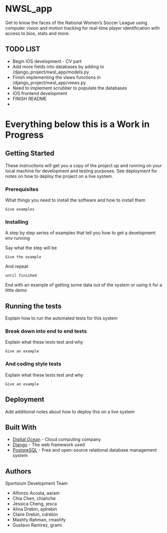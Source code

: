 # NWSL_app

Get to know the faces of the National Women’s Soccer League using computer vision and motion tracking for real-time player identification with access to bios, stats and more.


## TODO LIST 
* Begin IOS development - CV part
* Add more fields into databases by adding to /django_project/nwsl_app/models.py
* Finish implementing the views functions in /django_project/nwsl_app/views.py
* Need to implement scrubber to populate the databases
* IOS frontend development
* FINISH README
* 

Everything below this is a Work in Progress 
===


## Getting Started

These instructions will get you a copy of the project up and running on your local machine for development and testing purposes. See deployment for notes on how to deploy the project on a live system.

### Prerequisites

What things you need to install the software and how to install them

```
Give examples
```

### Installing

A step by step series of examples that tell you how to get a development env running

Say what the step will be

```
Give the example
```

And repeat

```
until finished
```

End with an example of getting some data out of the system or using it for a little demo

## Running the tests

Explain how to run the automated tests for this system

### Break down into end to end tests

Explain what these tests test and why

```
Give an example
```

### And coding style tests

Explain what these tests test and why

```
Give an example
```

## Deployment

Add additional notes about how to deploy this on a live system

## Built With

* [Digital Ocean](https://www.digitalocean.com/) - Cloud computing company
* [Django](https://docs.djangoproject.com/en/1.11/) - The web framework used
* [PostgreSQL](https://www.postgresql.org/docs/) - Free and open-source relational database management system 

## Authors
Sportsium Development Team

* Alfonzo Acosta,         aaram
* Chia Chen,              chiahche
* Jessica Cheng,          jesca
* Alina Drebin,           ajdrebin
* Claire Drebin,          cdrebin
* Mashfy Rahman,          rmashfy
* Gustavo Ramirez,        grami
